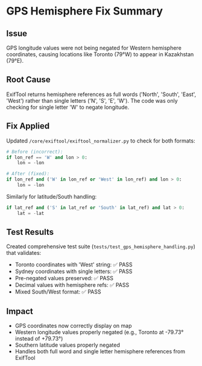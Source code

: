 # GPS Hemisphere Fix Summary

## Issue
GPS longitude values were not being negated for Western hemisphere coordinates, causing locations like Toronto (79°W) to appear in Kazakhstan (79°E).

## Root Cause
ExifTool returns hemisphere references as full words ('North', 'South', 'East', 'West') rather than single letters ('N', 'S', 'E', 'W'). The code was only checking for single letter 'W' to negate longitude.

## Fix Applied
Updated `/core/exiftool/exiftool_normalizer.py` to check for both formats:

```python
# Before (incorrect):
if lon_ref == 'W' and lon > 0:
    lon = -lon

# After (fixed):
if lon_ref and ('W' in lon_ref or 'West' in lon_ref) and lon > 0:
    lon = -lon
```

Similarly for latitude/South handling:
```python
if lat_ref and ('S' in lat_ref or 'South' in lat_ref) and lat > 0:
    lat = -lat
```

## Test Results
Created comprehensive test suite (`tests/test_gps_hemisphere_handling.py`) that validates:
- Toronto coordinates with 'West' string: ✅ PASS
- Sydney coordinates with single letters: ✅ PASS  
- Pre-negated values preserved: ✅ PASS
- Decimal values with hemisphere refs: ✅ PASS
- Mixed South/West format: ✅ PASS

## Impact
- GPS coordinates now correctly display on map
- Western longitude values properly negated (e.g., Toronto at -79.73° instead of +79.73°)
- Southern latitude values properly negated
- Handles both full word and single letter hemisphere references from ExifTool